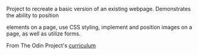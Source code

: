 Project to recreate a basic version of an existing webpage. Demonstrates the ability to position <div> elements on a page, use CSS styling, implement and position images on a page, as well as utilize forms.


From The Odin Project's [curriculum](http://www.theodinproject.com/courses/web-development-101/lessons/html-css)

